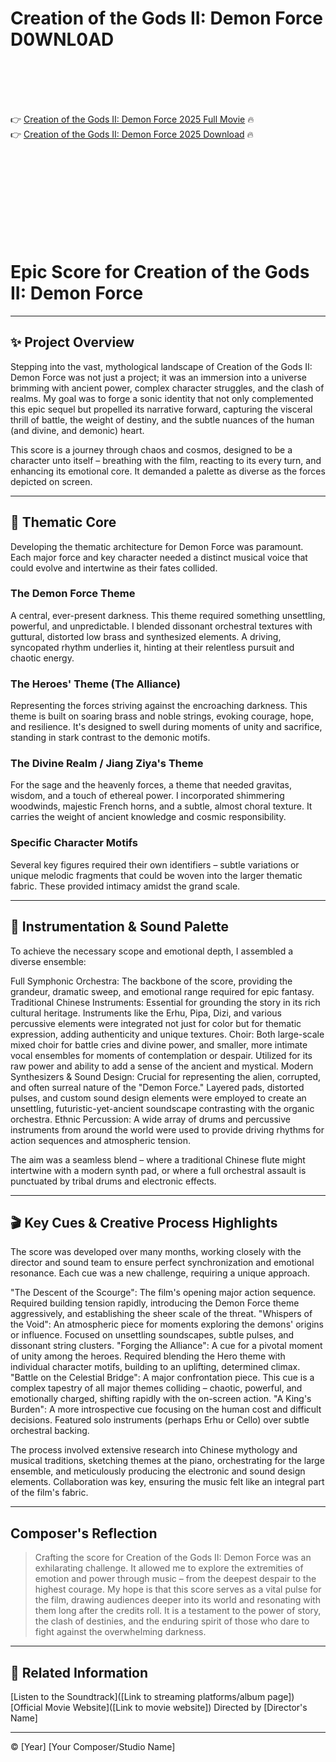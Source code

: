 # Creation of the Gods II: Demon Force D0WNL0AD

<br><br><br><br>


👉 <a href="https://Michael-marmeapede1972.github.io/tduzywnywe/">Creation of the Gods II: Demon Force 2025 Full Movie</a> 🔥
<br>
👉 <a href="https://Michael-marmeapede1972.github.io/tduzywnywe/">Creation of the Gods II: Demon Force 2025 Download</a> 🔥


<br><br><br><br><br><br><br><br>



# Epic Score for Creation of the Gods II: Demon Force

---

## ✨ Project Overview

Stepping into the vast, mythological landscape of Creation of the Gods II: Demon Force was not just a project; it was an immersion into a universe brimming with ancient power, complex character struggles, and the clash of realms. My goal was to forge a sonic identity that not only complemented this epic sequel but propelled its narrative forward, capturing the visceral thrill of battle, the weight of destiny, and the subtle nuances of the human (and divine, and demonic) heart.

This score is a journey through chaos and cosmos, designed to be a character unto itself – breathing with the film, reacting to its every turn, and enhancing its emotional core. It demanded a palette as diverse as the forces depicted on screen.

---

## 🎵 Thematic Core

Developing the thematic architecture for Demon Force was paramount. Each major force and key character needed a distinct musical voice that could evolve and intertwine as their fates collided.

### The Demon Force Theme
A central, ever-present darkness. This theme required something unsettling, powerful, and unpredictable. I blended dissonant orchestral textures with guttural, distorted low brass and synthesized elements. A driving, syncopated rhythm underlies it, hinting at their relentless pursuit and chaotic energy.

### The Heroes' Theme (The Alliance)
Representing the forces striving against the encroaching darkness. This theme is built on soaring brass and noble strings, evoking courage, hope, and resilience. It's designed to swell during moments of unity and sacrifice, standing in stark contrast to the demonic motifs.

### The Divine Realm / Jiang Ziya's Theme
For the sage and the heavenly forces, a theme that needed gravitas, wisdom, and a touch of ethereal power. I incorporated shimmering woodwinds, majestic French horns, and a subtle, almost choral texture. It carries the weight of ancient knowledge and cosmic responsibility.

### Specific Character Motifs
Several key figures required their own identifiers – subtle variations or unique melodic fragments that could be woven into the larger thematic fabric. These provided intimacy amidst the grand scale.

---

## 🎻 Instrumentation & Sound Palette

To achieve the necessary scope and emotional depth, I assembled a diverse ensemble:

   Full Symphonic Orchestra: The backbone of the score, providing the grandeur, dramatic sweep, and emotional range required for epic fantasy.
   Traditional Chinese Instruments: Essential for grounding the story in its rich cultural heritage. Instruments like the Erhu, Pipa, Dizi, and various percussive elements were integrated not just for color but for thematic expression, adding authenticity and unique textures.
   Choir: Both large-scale mixed choir for battle cries and divine power, and smaller, more intimate vocal ensembles for moments of contemplation or despair. Utilized for its raw power and ability to add a sense of the ancient and mystical.
   Modern Synthesizers & Sound Design: Crucial for representing the alien, corrupted, and often surreal nature of the "Demon Force." Layered pads, distorted pulses, and custom sound design elements were employed to create an unsettling, futuristic-yet-ancient soundscape contrasting with the organic orchestra.
   Ethnic Percussion: A wide array of drums and percussive instruments from around the world were used to provide driving rhythms for action sequences and atmospheric tension.

The aim was a seamless blend – where a traditional Chinese flute might intertwine with a modern synth pad, or where a full orchestral assault is punctuated by tribal drums and electronic effects.

---

## 🎬 Key Cues & Creative Process Highlights

The score was developed over many months, working closely with the director and sound team to ensure perfect synchronization and emotional resonance. Each cue was a new challenge, requiring a unique approach.

   "The Descent of the Scourge": The film's opening major action sequence. Required building tension rapidly, introducing the Demon Force theme aggressively, and establishing the sheer scale of the threat.
   "Whispers of the Void": An atmospheric piece for moments exploring the demons' origins or influence. Focused on unsettling soundscapes, subtle pulses, and dissonant string clusters.
   "Forging the Alliance": A cue for a pivotal moment of unity among the heroes. Required blending the Hero theme with individual character motifs, building to an uplifting, determined climax.
   "Battle on the Celestial Bridge": A major confrontation piece. This cue is a complex tapestry of all major themes colliding – chaotic, powerful, and emotionally charged, shifting rapidly with the on-screen action.
   "A King's Burden": A more introspective cue focusing on the human cost and difficult decisions. Featured solo instruments (perhaps Erhu or Cello) over subtle orchestral backing.

The process involved extensive research into Chinese mythology and musical traditions, sketching themes at the piano, orchestrating for the large ensemble, and meticulously producing the electronic and sound design elements. Collaboration was key, ensuring the music felt like an integral part of the film's fabric.

---

## Composer's Reflection

> Crafting the score for Creation of the Gods II: Demon Force was an exhilarating challenge. It allowed me to explore the extremities of emotion and power through music – from the deepest despair to the highest courage. My hope is that this score serves as a vital pulse for the film, drawing audiences deeper into its world and resonating with them long after the credits roll. It is a testament to the power of story, the clash of destinies, and the enduring spirit of those who dare to fight against the overwhelming darkness.

---

## 🔗 Related Information

   [Listen to the Soundtrack]([Link to streaming platforms/album page])
   [Official Movie Website]([Link to movie website])
   Directed by [Director's Name]

---

© [Year] [Your Composer/Studio Name]



